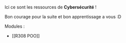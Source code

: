 
Ici ce sont les ressources de **Cybersécurité** !

Bon courage pour la suite et bon apprentissage a vous :D

Modules :

- [[R308 POO]]